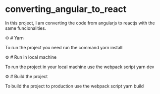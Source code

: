 # converting_angular_to_react
In this project, I am converting the code from angularjs to reactjs with the same funcionalities.

:gear: # Yarn

To run the project you need run the command yarn install

:gear: # Run in local machine

To run the project in your local machine use the webpack script yarn dev

:gear: # Build the project

To build the project to production use the webpack script yarn build


